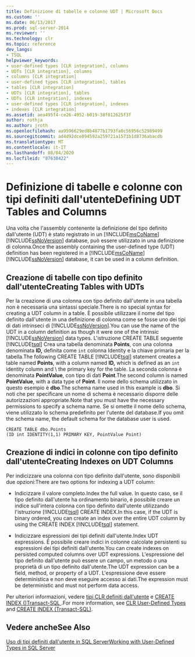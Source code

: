 ```yaml
---
title: Definizione di tabelle e colonne UDT | Microsoft Docs
ms.custom: ''
ms.date: 06/13/2017
ms.prod: sql-server-2014
ms.reviewer: ''
ms.technology: clr
ms.topic: reference
dev_langs:
- TSQL
helpviewer_keywords:
- user-defined types [CLR integration], columns
- UDTs [CLR integration], columns
- columns [CLR integration]
- user-defined types [CLR integration], tables
- tables [CLR integration]
- UDTs [CLR integration], tables
- UDTs [CLR integration], indexes
- user-defined types [CLR integration], indexes
- indexes [CLR integration]
ms.assetid: aea495f4-ce26-4952-b019-38f012625f3f
author: rothja
ms.author: jroth
ms.openlocfilehash: aa9596629ed8b4877b1793fa0c56956c52989499
ms.sourcegitcommit: ad4d92dce894592a259721a1571b1d8736abacdb
ms.translationtype: MT
ms.contentlocale: it-IT
ms.lasthandoff: 08/04/2020
ms.locfileid: "87638422"
---
```

# <a name="defining-udt-tables-and-columns"></a><span data-ttu-id="4603f-102">Definizione di tabelle e colonne con tipi definiti dall'utente</span><span class="sxs-lookup"><span data-stu-id="4603f-102">Defining UDT Tables and Columns</span></span>
  <span data-ttu-id="4603f-103">Una volta che l'assembly contenente la definizione del tipo definito dall'utente (UDT) è stato registrato in un [!INCLUDE[msCoName](../../includes/msconame-md.md)] [!INCLUDE[ssNoVersion](../../includes/ssnoversion-md.md)] database, può essere utilizzato in una definizione di colonna.</span><span class="sxs-lookup"><span data-stu-id="4603f-103">Once the assembly containing the user-defined type (UDT) definition has been registered in a [!INCLUDE[msCoName](../../includes/msconame-md.md)] [!INCLUDE[ssNoVersion](../../includes/ssnoversion-md.md)] database, it can be used in a column definition.</span></span>  
  
## <a name="creating-tables-with-udts"></a><span data-ttu-id="4603f-104">Creazione di tabelle con tipo definito dall'utente</span><span class="sxs-lookup"><span data-stu-id="4603f-104">Creating Tables with UDTs</span></span>  
 <span data-ttu-id="4603f-105">Per la creazione di una colonna con tipo definito dall'utente in una tabella non è necessaria una sintassi speciale.</span><span class="sxs-lookup"><span data-stu-id="4603f-105">There is no special syntax for creating a UDT column in a table.</span></span> <span data-ttu-id="4603f-106">È possibile utilizzare il nome del tipo definito dall'utente in una definizione di colonna come se fosse uno dei tipi di dati intrinseci di [!INCLUDE[ssNoVersion](../../includes/ssnoversion-md.md)].</span><span class="sxs-lookup"><span data-stu-id="4603f-106">You can use the name of the UDT in a column definition as though it were one of the intrinsic [!INCLUDE[ssNoVersion](../../includes/ssnoversion-md.md)] data types.</span></span> <span data-ttu-id="4603f-107">L'istruzione CREATE TABLE seguente [!INCLUDE[tsql](../../includes/tsql-md.md)] Crea una tabella denominata **Points**, con una colonna denominata **ID,** definita come `int` colonna Identity e la chiave primaria per la tabella.</span><span class="sxs-lookup"><span data-stu-id="4603f-107">The following CREATE TABLE [!INCLUDE[tsql](../../includes/tsql-md.md)] statement creates a table named **Points**, with a column named **ID,** which is defined as an `int` identity column and \ the primary key for the table.</span></span> <span data-ttu-id="4603f-108">La seconda colonna è denominata **PointValue**, con tipo di dati **Point**.</span><span class="sxs-lookup"><span data-stu-id="4603f-108">The second column is named **PointValue**, with a data type of **Point**.</span></span> <span data-ttu-id="4603f-109">Il nome dello schema utilizzato in questo esempio è **dbo**.</span><span class="sxs-lookup"><span data-stu-id="4603f-109">The schema name used in this example is **dbo**.</span></span> <span data-ttu-id="4603f-110">Si noti che per specificare un nome di schema è necessario disporre delle autorizzazioni appropriate.</span><span class="sxs-lookup"><span data-stu-id="4603f-110">Note that you must have the necessary permissions to specify a schema name.</span></span> <span data-ttu-id="4603f-111">Se si omette il nome dello schema, viene utilizzato lo schema predefinito per l'utente del database.</span><span class="sxs-lookup"><span data-stu-id="4603f-111">If you omit the schema name, the default schema for the database user is used.</span></span>  
  
```  
CREATE TABLE dbo.Points   
(ID int IDENTITY(1,1) PRIMARY KEY, PointValue Point)  
```  
  
## <a name="creating-indexes-on-udt-columns"></a><span data-ttu-id="4603f-112">Creazione di indici in colonne con tipo definito dall'utente</span><span class="sxs-lookup"><span data-stu-id="4603f-112">Creating Indexes on UDT Columns</span></span>  
 <span data-ttu-id="4603f-113">Per indicizzare una colonna con tipo definito dall'utente, sono disponibili due opzioni:</span><span class="sxs-lookup"><span data-stu-id="4603f-113">There are two options for indexing a UDT column:</span></span>  
  
-   <span data-ttu-id="4603f-114">Indicizzare il valore completo.</span><span class="sxs-lookup"><span data-stu-id="4603f-114">Index the full value.</span></span> <span data-ttu-id="4603f-115">In questo caso, se il tipo definito dall'utente ha ordinamento binario, è possibile creare un indice sull'intera colonna con tipo definito dall'utente utilizzando l'istruzione [!INCLUDE[tsql](../../includes/tsql-md.md)] CREATE INDEX.</span><span class="sxs-lookup"><span data-stu-id="4603f-115">In this case, if the UDT is binary ordered, you can create an index over the entire UDT column by using the CREATE INDEX [!INCLUDE[tsql](../../includes/tsql-md.md)] statement.</span></span>  
  
-   <span data-ttu-id="4603f-116">Indicizzare espressioni dei tipi definiti dall'utente.</span><span class="sxs-lookup"><span data-stu-id="4603f-116">Index UDT expressions.</span></span> <span data-ttu-id="4603f-117">È possibile creare indici in colonne calcolate persistenti su espressioni dei tipi definiti dall'utente.</span><span class="sxs-lookup"><span data-stu-id="4603f-117">You can create indexes on persisted computed columns over UDT expressions.</span></span> <span data-ttu-id="4603f-118">L'espressione del tipo definito dall'utente può essere un campo, un metodo o una proprietà di un tipo definito dall'utente.</span><span class="sxs-lookup"><span data-stu-id="4603f-118">The UDT expression can be a field, method, or property of a UDT.</span></span> <span data-ttu-id="4603f-119">L'espressione deve essere deterministica e non deve eseguire accesso ai dati.</span><span class="sxs-lookup"><span data-stu-id="4603f-119">The expression must be deterministic and must not perform data access.</span></span>  
  
 <span data-ttu-id="4603f-120">Per ulteriori informazioni, vedere [tipi CLR definiti dall'utente](clr-user-defined-types.md) e [CREATE INDEX &#40;&#41;Transact-SQL ](/sql/t-sql/statements/create-index-transact-sql).</span><span class="sxs-lookup"><span data-stu-id="4603f-120">For more information, see [CLR User-Defined Types](clr-user-defined-types.md) and [CREATE INDEX &#40;Transact-SQL&#41;](/sql/t-sql/statements/create-index-transact-sql).</span></span>  
  
## <a name="see-also"></a><span data-ttu-id="4603f-121">Vedere anche</span><span class="sxs-lookup"><span data-stu-id="4603f-121">See Also</span></span>  
 [<span data-ttu-id="4603f-122">Uso di tipi definiti dall'utente in SQL Server</span><span class="sxs-lookup"><span data-stu-id="4603f-122">Working with User-Defined Types in SQL Server</span></span>](working-with-user-defined-types-in-sql-server.md)  
  
  
